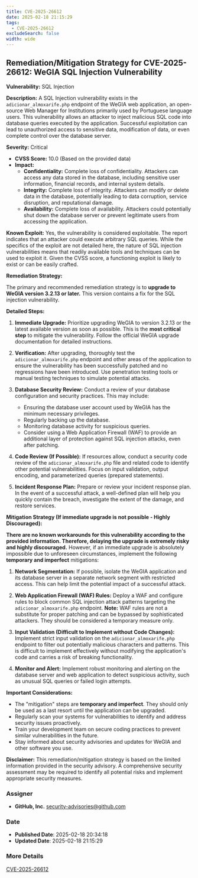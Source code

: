 ```yaml
---
title: CVE-2025-26612
date: 2025-02-18 21:15:29
tags:
  - CVE-2025-26612
excludeSearch: false
width: wide
---
```


## Remediation/Mitigation Strategy for CVE-2025-26612: WeGIA SQL Injection Vulnerability

**Vulnerability:** SQL Injection

**Description:** A SQL Injection vulnerability exists in the `adicionar_almoxarife.php` endpoint of the WeGIA web application, an open-source Web Manager for Institutions primarily used by Portuguese language users. This vulnerability allows an attacker to inject malicious SQL code into database queries executed by the application.  Successful exploitation can lead to unauthorized access to sensitive data, modification of data, or even complete control over the database server.

**Severity:** Critical

*   **CVSS Score:** 10.0 (Based on the provided data)
*   **Impact:**
    *   **Confidentiality:**  Complete loss of confidentiality. Attackers can access any data stored in the database, including sensitive user information, financial records, and internal system details.
    *   **Integrity:** Complete loss of integrity. Attackers can modify or delete data in the database, potentially leading to data corruption, service disruption, and reputational damage.
    *   **Availability:** Complete loss of availability. Attackers could potentially shut down the database server or prevent legitimate users from accessing the application.

**Known Exploit:**  Yes, the vulnerability is considered exploitable.  The report indicates that an attacker could execute arbitrary SQL queries. While the specifics of the exploit are not detailed here, the nature of SQL injection vulnerabilities means that readily available tools and techniques can be used to exploit it.  Given the CVSS score, a functioning exploit is likely to exist or can be easily crafted.

**Remediation Strategy:**

The primary and recommended remediation strategy is to **upgrade to WeGIA version 3.2.13 or later.**  This version contains a fix for the SQL injection vulnerability.

**Detailed Steps:**

1.  **Immediate Upgrade:** Prioritize upgrading WeGIA to version 3.2.13 or the latest available version as soon as possible. This is the **most critical step** to mitigate the vulnerability.  Follow the official WeGIA upgrade documentation for detailed instructions.

2.  **Verification:** After upgrading, thoroughly test the `adicionar_almoxarife.php` endpoint and other areas of the application to ensure the vulnerability has been successfully patched and no regressions have been introduced.  Use penetration testing tools or manual testing techniques to simulate potential attacks.

3.  **Database Security Review:**  Conduct a review of your database configuration and security practices. This may include:
    *   Ensuring the database user account used by WeGIA has the minimum necessary privileges.
    *   Regularly backing up the database.
    *   Monitoring database activity for suspicious queries.
    *   Consider using a Web Application Firewall (WAF) to provide an additional layer of protection against SQL injection attacks, even after patching.

4.  **Code Review (If Possible):**  If resources allow, conduct a security code review of the `adicionar_almoxarife.php` file and related code to identify other potential vulnerabilities. Focus on input validation, output encoding, and parameterized queries (prepared statements).

5.  **Incident Response Plan:**  Prepare or review your incident response plan.  In the event of a successful attack, a well-defined plan will help you quickly contain the breach, investigate the extent of the damage, and restore services.

**Mitigation Strategy (If immediate upgrade is not possible - Highly Discouraged):**

**There are no known workarounds for this vulnerability according to the provided information. Therefore, delaying the upgrade is extremely risky and highly discouraged.** However, if an immediate upgrade is absolutely impossible due to unforeseen circumstances, implement the following **temporary and imperfect** mitigations:

1.  **Network Segmentation:**  If possible, isolate the WeGIA application and its database server in a separate network segment with restricted access. This can help limit the potential impact of a successful attack.

2.  **Web Application Firewall (WAF) Rules:** Deploy a WAF and configure rules to block common SQL injection attack patterns targeting the `adicionar_almoxarife.php` endpoint.  **Note:**  WAF rules are not a substitute for proper patching and can be bypassed by sophisticated attackers.  They should be considered a temporary measure only.

3.  **Input Validation (Difficult to Implement without Code Changes):**  Implement strict input validation on the `adicionar_almoxarife.php` endpoint to filter out potentially malicious characters and patterns.  This is difficult to implement effectively without modifying the application's code and carries a risk of breaking functionality.

4.  **Monitor and Alert:**  Implement robust monitoring and alerting on the database server and web application to detect suspicious activity, such as unusual SQL queries or failed login attempts.

**Important Considerations:**

*   The "mitigation" steps are **temporary and imperfect**. They should only be used as a last resort until the application can be upgraded.
*   Regularly scan your systems for vulnerabilities to identify and address security issues proactively.
*   Train your development team on secure coding practices to prevent similar vulnerabilities in the future.
*   Stay informed about security advisories and updates for WeGIA and other software you use.

**Disclaimer:** This remediation/mitigation strategy is based on the limited information provided in the security advisory. A comprehensive security assessment may be required to identify all potential risks and implement appropriate security measures.

### Assigner
- **GitHub, Inc.** <security-advisories@github.com>

### Date
- **Published Date**: 2025-02-18 20:34:18
- **Updated Date**: 2025-02-18 21:15:29

### More Details
[CVE-2025-26612](https://www.cvedetails.com/cve/CVE-2025-26612)